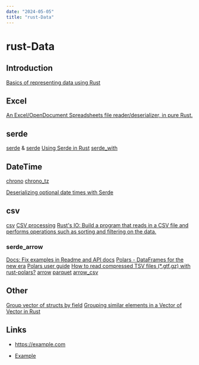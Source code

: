 ```yaml
---
date: "2024-05-05"
title: "rust-Data"
---
```

<!-- markdownlint-disable MD025 -->
# rust-Data
<!-- markdownlint-enable MD025 -->

## Introduction

[Basics of representing data using Rust](https://datawithrust.com/chapter_3/chapter_3_1.html)

## Excel

[An Excel/OpenDocument Spreadsheets file reader/deserializer, in pure Rust.](https://github.com/tafia/calamine)

## serde

[serde](https://docs.rs/serde/latest/serde/) & [serde](https://serde.rs/)
[Using Serde in Rust](https://www.shuttle.rs/blog/2024/01/23/using-serde-rust)
[serde_with](https://docs.rs/serde_with/latest/serde_with/index.html)

## DateTime

[chrono](https://docs.rs/chrono/latest/chrono/index.html)
[chrono_tz](https://docs.rs/chrono-tz/latest/chrono_tz/)

[Deserializing optional date times with Serde](https://chrismcg.com/2019/04/30/deserializing-optional-datetimes-with-serde/)

## csv

[csv](https://docs.rs/csv/latest/csv/index.html)
[CSV processing](https://rust-lang-nursery.github.io/rust-cookbook/encoding/csv.html)
[Rust's IO: Build a program that reads in a CSV file and performs operations such as sorting and filtering on the data.](https://friendlyuser.github.io/posts/tech/rust/getting_started_with_io_in_rust/)

### serde_arrow

[Docs: Fix examples in Readme and API docs](https://github.com/chmp/serde_arrow/issues/167)
[Polars - DataFrames for the new era](https://pola.rs/)
[Polars user guide](https://docs.pola.rs/user-guide/getting-started/)
[How to read compressed TSV files (*.gtf.gz) with rust-polars?](https://stackoverflow.com/questions/69418616/how-to-read-compressed-tsv-files-gtf-gz-with-rust-polars/69632612#69632612)
[arrow](https://docs.rs/arrow/latest/arrow/)
[parquet](https://docs.rs/parquet/latest/parquet/index.html)
[arrow_csv](https://arrow.apache.org/rust/arrow_csv/index.html)

## Other

[Group vector of structs by field](https://stackoverflow.com/questions/59083890/group-vector-of-structs-by-field)
[Grouping similar elements in a Vector of Vector in Rust](https://stackoverflow.com/questions/66823236/grouping-similar-elements-in-a-vector-of-vector-in-rust)

## Links

<!-- markdownlint-disable MD034 -->
* https://example.com
<!-- markdownlint-enable MD034 -->
* [Example](https://example.com)
